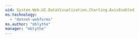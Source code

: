 ```yaml
---
uid: System.Web.UI.DataVisualization.Charting.AxisEnabled
ms.technology: 
  - "dotnet-webforms"
ms.author: "mblythe"
manager: "mblythe"
---
```

